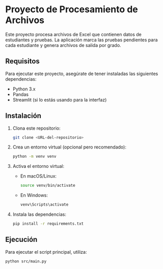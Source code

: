 # Proyecto de Procesamiento de Archivos

Este proyecto procesa archivos de Excel que contienen datos de estudiantes y pruebas. La aplicación marca las pruebas pendientes para cada estudiante y genera archivos de salida por grado.

## Requisitos

Para ejecutar este proyecto, asegúrate de tener instaladas las siguientes dependencias:

- Python 3.x
- Pandas
- Streamlit (si lo estás usando para la interfaz)

## Instalación

1. Clona este repositorio:
    ```bash
    git clone <URL-del-repositorio>
    ```

2. Crea un entorno virtual (opcional pero recomendado):
    ```bash
    python -m venv venv
    ```

3. Activa el entorno virtual:
    - En macOS/Linux:
        ```bash
        source venv/bin/activate
        ```
    - En Windows:
        ```bash
        venv\Scripts\activate
        ```

4. Instala las dependencias:
    ```bash
    pip install -r requirements.txt
    ```

## Ejecución

Para ejecutar el script principal, utiliza:

```bash
python src/main.py
